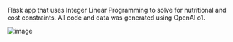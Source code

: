 Flask app that uses Integer Linear Programming to solve for nutritional and cost constraints.
All code and data was generated using OpenAI o1.  

![image](https://github.com/user-attachments/assets/ba5ff9a2-6c5d-4714-8301-e5bed8ca5e2d)
